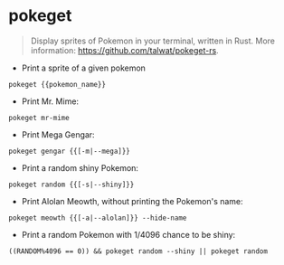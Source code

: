 # pokeget

> Display sprites of Pokemon in your terminal, written in Rust.
> More information: <https://github.com/talwat/pokeget-rs>.

- Print a sprite of a given pokemon

`pokeget {{pokemon_name}}`

- Print Mr. Mime:

`pokeget mr-mime`

- Print Mega Gengar:

`pokeget gengar {{[-m|--mega]}}`

- Print a random shiny Pokemon:

`pokeget random {{[-s|--shiny]}}`

- Print Alolan Meowth, without printing the Pokemon's name:

`pokeget meowth {{[-a|--alolan]}} --hide-name`

- Print a random Pokemon with 1/4096 chance to be shiny:

`((RANDOM%4096 == 0)) && pokeget random --shiny || pokeget random`
